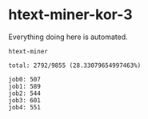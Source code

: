 # htext-miner-kor-3

Everything doing here is automated.

```
htext-miner

total: 2792/9855 (28.33079654997463%)

job0: 507
job1: 589
job2: 544
job3: 601
job4: 551
```